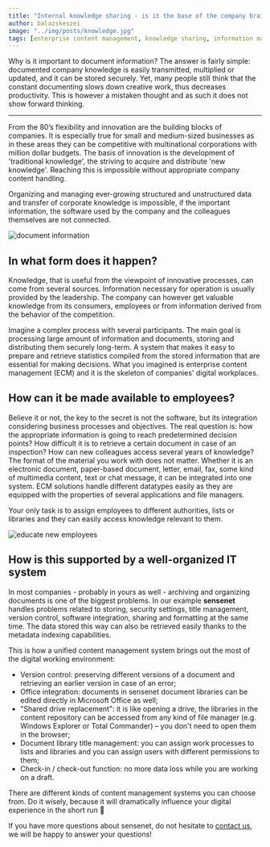 ```yaml
---
title: "Internal knowledge sharing - is it the base of the company brain?"
author: balazskeszei
image: "../img/posts/knowledge.jpg"
tags: [enterprise content management, knowledge sharing, information management]
---
```


Why is it important to document information? The answer is fairly simple: documented company knowledge is easily transmitted, multiplied or updated, and it can be stored securely. Yet, many people still think that the constant documenting slows down creative work, thus decreases productivity. This is however a mistaken thought and as such it does not show forward thinking.

---

From the 80’s flexibility and innovation are the building blocks of companies. It is especially true for small and medium-sized businesses as in these areas they can be competitive with multinational corporations with million dollar budgets. The basis of innovation is the development of 'traditional knowledge', the striving to acquire and distribute 'new knowledge'. Reaching this is impossible without appropriate company content handling.

Organizing and managing ever-growing structured and unstructured data and transfer of corporate knowledge is impossible, if the important information, the software used by the company and the colleagues themselves are not connected.

![document information](/img/posts/knowledgebase.jpg)

## In what form does it happen?
Knowledge, that is useful from the viewpoint of innovative processes, can come from several sources. Information necessary for operation is usually provided by the leadership. The company can however get valuable knowledge from its consumers, employees or from information derived from the behavior of the competition.

Imagine a complex process with several participants. The main goal is processing large amount of information and documents, storing and distributing them securely long-term. A system that makes it easy to prepare and retrieve statistics compiled from the stored information that are essential for making decisions. What you imagined is enterprise content management (ECM) and it is the skeleton of companies' digital workplaces.

## How can it be made available to employees?
Believe it or not, the key to the secret is not the software, but its integration considering business processes and objectives. The real question is: how the appropriate information is going to reach predetermined decision points? How difficult it is to retrieve a certain document in case of an inspection? How can new colleagues access several years of knowledge?
The format of the material you work with does not matter. Whether it is an electronic document, paper-based document, letter, email, fax, some kind of multimedia content, text or chat message, it can be integrated into one system. ECM solutions handle different datatypes easily as they are equipped with the properties of several applications and file managers.

Your only task is to assign employees to different authorities, lists or libraries and they can easily access knowledge relevant to them.

![educate new employees](/img/posts/learn.jpg)

## How is this supported by a well-organized IT system
In most companies - probably in yours as well - archiving and organizing documents is one of the biggest problems. In our example **sensenet** handles problems related to storing, security settings, title management, version control, software integration, sharing and formatting at the same time. The data stored this way can also be retrieved easily thanks to the metadata indexing capabilities.

This is how a unified content management system brings out the most of the digital working environment:

-	Version control: preserving different versions of a document and retrieving an earlier version in case of an error;
-	Office integration: documents in sensenet document libraries can be edited directly in Microsoft Office as well;
-	"Shared drive replacement": it is like opening a drive, the libraries in the content repository can be accessed from any kind of file manager (e.g. Windows Explorer or Total Commander) – you don't need to open them in the browser;
-	Document library title management: you can assign work processes to lists and libraries and you can assign users with different permissions to them;
-	Check-in / check-out function: no more data loss while you are working on a draft.

There are different kinds of content management systems you can choose from. Do it wisely, because it will dramatically influence your digital experience in the short run 🙂

If you have more questions about sensenet, do not hesitate to [contact us](https://www.sensenet.com/contact), we will be happy to answer your questions!
